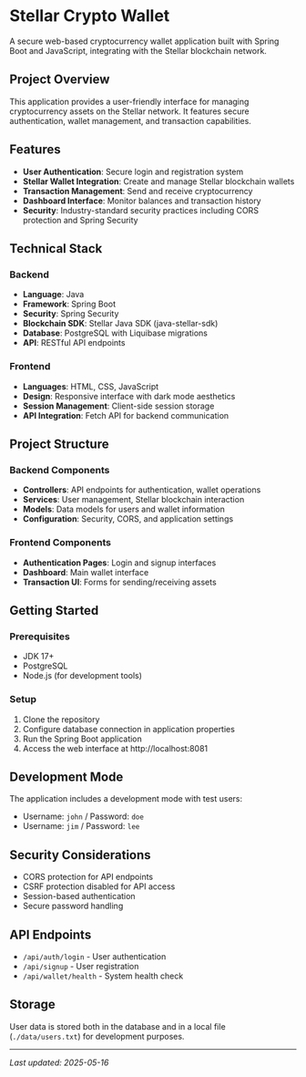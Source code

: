 # Stellar Crypto Wallet

A secure web-based cryptocurrency wallet application built with Spring Boot and JavaScript, integrating with the Stellar blockchain network.

## Project Overview

This application provides a user-friendly interface for managing cryptocurrency assets on the Stellar network. It features secure authentication, wallet management, and transaction capabilities.

## Features

- **User Authentication**: Secure login and registration system
- **Stellar Wallet Integration**: Create and manage Stellar blockchain wallets
- **Transaction Management**: Send and receive cryptocurrency
- **Dashboard Interface**: Monitor balances and transaction history
- **Security**: Industry-standard security practices including CORS protection and Spring Security

## Technical Stack

### Backend
- **Language**: Java
- **Framework**: Spring Boot
- **Security**: Spring Security
- **Blockchain SDK**: Stellar Java SDK (java-stellar-sdk)
- **Database**: PostgreSQL with Liquibase migrations
- **API**: RESTful API endpoints

### Frontend
- **Languages**: HTML, CSS, JavaScript
- **Design**: Responsive interface with dark mode aesthetics
- **Session Management**: Client-side session storage
- **API Integration**: Fetch API for backend communication

## Project Structure

### Backend Components
- **Controllers**: API endpoints for authentication, wallet operations
- **Services**: User management, Stellar blockchain interaction
- **Models**: Data models for users and wallet information
- **Configuration**: Security, CORS, and application settings

### Frontend Components
- **Authentication Pages**: Login and signup interfaces
- **Dashboard**: Main wallet interface
- **Transaction UI**: Forms for sending/receiving assets

## Getting Started

### Prerequisites
- JDK 17+
- PostgreSQL
- Node.js (for development tools)

### Setup
1. Clone the repository
2. Configure database connection in application properties
3. Run the Spring Boot application
4. Access the web interface at http://localhost:8081

## Development Mode

The application includes a development mode with test users:
- Username: `john` / Password: `doe`
- Username: `jim` / Password: `lee`

## Security Considerations

- CORS protection for API endpoints
- CSRF protection disabled for API access
- Session-based authentication
- Secure password handling

## API Endpoints

- `/api/auth/login` - User authentication
- `/api/signup` - User registration
- `/api/wallet/health` - System health check

## Storage

User data is stored both in the database and in a local file (`./data/users.txt`) for development purposes.

---

*Last updated: 2025-05-16*
